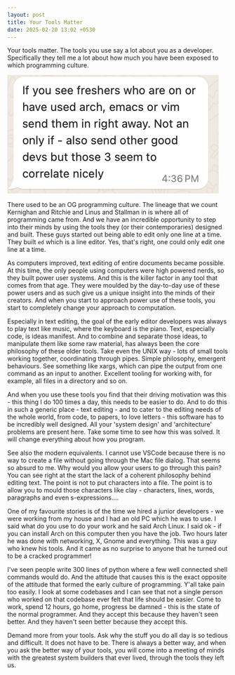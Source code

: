 ```yaml
---
layout: post
title: Your Tools Matter
date: 2025-02-20 13:02 +0530
---
```

Your tools matter. The tools you use say a lot about you as a developer. Specifically they tell me a lot about how much you have been exposed to which programming culture.


![Alt text](/assets/tools-matter-1.png)


There used to be an OG programming culture. The lineage that we count Kernighan and Ritchie and Linus and Stallman in is where all of programming came from. And we have an incredible opportunity to step into their minds by using the tools they (or their contemporaries) designed and built. These guys started out being able to edit only one line at a time. They built `ed` which is a line editor. Yes, that's right, one could only edit one line at a time.

As computers improved, text editing of entire documents became possible. At this time, the only people using computers were high powered nerds, so they built power user systems. And this is the killer factor in any tool that comes from that age. They were moulded by the day-to-day use of these power users and as such give us a unique insight into the minds of their creators. And when you start to approach power use of these tools, you start to completely change your approach to computation.

Especially in text editing, the goal of the early editor developers was always to play text like music, where the keyboard is the piano. Text, especially code, is ideas manifest. And to combine and separate those ideas, to manipulate them like some raw material, has always been the core philosophy of these older tools. Take even the UNIX way - lots of small tools working together, coordinating through pipes. Simple philosophy, emergent behaviours. See something like xargs, which can pipe the output from one command as an input to another. Excellent tooling for working with, for example, all files in a directory and so on.

And when you use these tools you find that their driving motivation was this - this thing I do 100 times a day, this needs to be easier to do. And to do this in such a generic place - text editing - and to cater to the editing needs of the whole world, from code, to papers, to love letters - this software has to be incredibly well designed. All your 'system design' and 'architecture' problems are present here. Take some time to see how this was solved. It will change everything about how you program.

See also the modern equivalents. I cannot use VSCode because there is no way to create a file without going through the Mac file dialog. That seems so absurd to me. Why would you allow your users to go through this pain? You can see right at the start the lack of a coherent philosophy behind editing text. The point is not to put characters into a file. The point is to allow you to mould those characters like clay - characters, lines, words, paragraphs and even s-expressions....

One of my favourite stories is of the time we hired a junior developers - we were working from my house and I had an old PC which he was to use. I said what do you use to do your work and he said Arch Linux. I said ok - if you can install Arch on this computer then you have the job. Two hours later he was done with networking, X, Gnome and everything. This was a guy who knew his tools. And it came as no surprise to anyone that he turned out to be a cracked programmer!

I've seen people write 300 lines of python where a few well connected shell commands would do. And the attitude that causes this is the exact opposite of the attitude that formed the early culture of programming. Y'all take pain too easily. I look at some codebases and I can see that not a single person who worked on that codebase ever felt that life should be easier. Come to work, spend 12 hours, go home, progress be damned - this is the state of the normal programmer. And they accept this because they haven't seen better. And they haven't seen better because they accept this.

Demand more from your tools. Ask why the stuff you do all day is so tedious and difficult. It does not have to be. There is always a better way, and when you ask the better way of your tools, you will come into a meeting of minds with the greatest system builders that ever lived, through the tools they left us.

